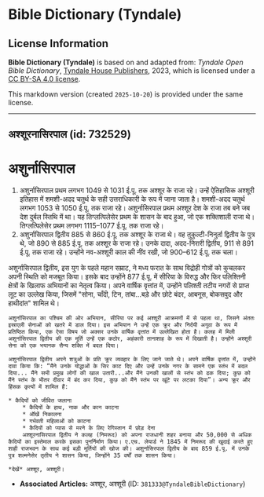 # Bible Dictionary (Tyndale)

## License Information

**Bible Dictionary (Tyndale)** is based on and adapted from: _Tyndale Open Bible Dictionary_, [Tyndale House Publishers](https://tyndaleopenresources.com/), 2023, which is licensed under a [CC BY-SA 4.0 license](https://creativecommons.org/licenses/by-sa/4.0/legalcode.en).

This markdown version (created `2025-10-20`) is provided under the same license.



--------------------------------

## अश्शूरनासिरपाल (id: 732529)

अशुर्नासिरपाल
=============

1. अशुर्नासिरपाल प्रथम लगभग 1049 से 1031 ई.पू. तक अश्शूर के राजा रहे। उन्हें ऐतिहासिक अश्शूरी इतिहास में शमशी\-अदद चतुर्थ के सही उत्तराधिकारी के रूप में जाना जाता है। शमशी\-अदद चतुर्थ लगभग 1053 से 1050 ई.पू. तक राजा रहे। अशुर्नासिरपाल प्रथम अश्शूर देश के राजा तब बने जब देश दुर्बल स्तिथि में था। यह तिग्लत्पिलेसेर प्रथम के शासन के बाद हुआ, जो एक शक्तिशाली राजा थे। तिग्लत्पिलेसेर प्रथम लगभग 1115–1077 ई.पू. तक राजा रहे।
2. अशुर्नासिरपाल द्वितीय 885 से 860 ई.पू. तक अश्शूर के राजा थे। वह तुकुल्टी\-निनुर्ता द्वितीय के पुत्र थे, जो 890 से 885 ई.पू. तक अश्शूर के राजा रहे। उनके दादा, अदद\-निरारी द्वितीय, 911 से 891 ई.पू. तक राजा रहे। उन्होंने नव\-अश्शूरी काल की नींव रखी, जो 900–612 ई.पू. तक चला। 
  
अशुर्नासिरपाल द्वितीय, इस युग के पहले महान सम्राट, ने मध्य फरात के साथ विद्रोही गोत्रों को कुचलकर अपनी स्थिति को मजबूत किया। इसके बाद उन्होंने 877 ई.पू. में सीरिया के विरुद्ध और फिर पलिश्तिनी क्षेत्रों के खिलाफ अभियानों का नेतृत्व किया। अपने वार्षिक वृत्तांत में, उन्होंने पलिश्ती तटीय नगरों से प्राप्त लूट का उल्लेख किया, जिसमें "सोना, चाँदी, टिन, तांबा...बड़े और छोटे बंदर, आबनूस, बोकसवुद और हाथीदांत" शामिल थे।

    अशुर्नासिरपाल का पश्चिम की ओर अभियान, सीरिया पर कई अश्शूरी आक्रमणों में से पहला था, जिसने अंततः इस्राएली सेनाओं को खतरे में डाल दिया। इस अभियान ने उन्हें एक क्रूर और निर्दयी अगुवा के रूप में प्रतिष्ठित किया, एक ऐसा विषय जो अक्सर उनके वार्षिक वृत्तांत में उल्लेखित होता है। कलह में मिली अशुर्नासिरपाल द्वितीय की एक मूर्ति उन्हें एक कठोर, अहंकारी तानाशाह के रूप में दिखाती है। उन्होंने अश्शूरी सेना को एक भयानक सैन्य शक्ति में बदल दिया।

    अशुर्नासिरपाल द्वितीय अपने शत्रुओं के प्रति क्रूर व्यवहार के लिए जाने जाते थे। अपने वार्षिक वृत्तांत में, उन्होंने दावा किया कि: “मैंने उनके योद्धाओं के सिर काट दिए और उन्हें उनके नगर के सामने एक स्तंभ में बदल दिया... मैंने सभी प्रमुख लोगों की खाल उतारी...और मैंने उनकी खालों से स्तंभ को ढक दिया; कुछ को मैंने स्तंभ के भीतर दीवार में बंद कर दिया, कुछ को मैंने स्तंभ पर खूंटे पर लटका दिया”। अन्य क्रूर और हिंसक कृत्यों में शामिल हैं:

    * कैदियों को जीवित जलाना
        * कैदियों के हाथ, नाक और कान काटना
        * ऑंखें निकालना
        * गर्भवती महिलाओं को काटना
        * कैदियों को प्यास से मरने के लिए रेगिस्तान में छोड़ देना
        अश्शूरनासिरपाल द्वितीय ने कलह (निमरूद) को अपना राजधानी शहर बनाया और 50,000 से अधिक कैदियों का इस्तेमाल करके इसका पुनर्निर्माण किया। ए.एच. लेयार्ड ने 1845 में निमरूद की खुदाई करते हुए शाही राजभवन के साथ कई बड़ी मूर्तियों की खोज की। अशुर्नासिरपाल द्वितीय के बाद 859 ई.पू. में उनके पुत्र शल्मनेसेर तृतीय ने शासन किया, जिन्होंने 35 वर्षों तक शासन किया।

    *देखें* अश्शूर, अश्शूरी।

* **Associated Articles:** अश्शूर, अश्शूरी (ID: `381333@TyndaleBibleDictionary`)

